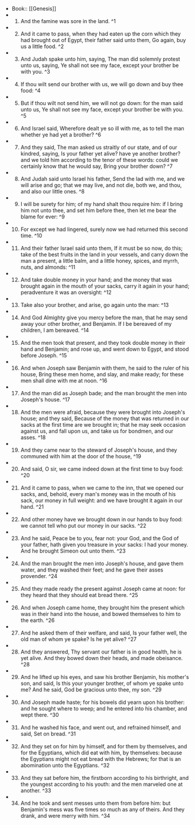 - Book:: [[Genesis]]
- 1. And the famine was sore in the land. ^1
- 2. And it came to pass, when they had eaten up the corn which they had brought out of Egypt, their father said unto them, Go again, buy us a little food. ^2
- 3. And Judah spake unto him, saying, The man did solemnly protest unto us, saying, Ye shall not see my face, except your brother be with you. ^3
- 4. If thou wilt send our brother with us, we will go down and buy thee food: ^4
- 5. But if thou wilt not send him, we will not go down: for the man said unto us, Ye shall not see my face, except your brother be with you. ^5
- 6. And Israel said, Wherefore dealt ye so ill with me, as to tell the man whether ye had yet a brother? ^6
- 7. And they said, The man asked us straitly of our state, and of our kindred, saying, Is your father yet alive? have ye another brother? and we told him according to the tenor of these words: could we certainly know that he would say, Bring your brother down? ^7
- 8. And Judah said unto Israel his father, Send the lad with me, and we will arise and go; that we may live, and not die, both we, and thou, and also our little ones. ^8
- 9. I will be surety for him; of my hand shalt thou require him: if I bring him not unto thee, and set him before thee, then let me bear the blame for ever: ^9
- 10. For except we had lingered, surely now we had returned this second time. ^10
- 11. And their father Israel said unto them, If it must be so now, do this; take of the best fruits in the land in your vessels, and carry down the man a present, a little balm, and a little honey, spices, and myrrh, nuts, and almonds: ^11
- 12. And take double money in your hand; and the money that was brought again in the mouth of your sacks, carry it again in your hand; peradventure it was an oversight: ^12
- 13. Take also your brother, and arise, go again unto the man: ^13
- 14. And God Almighty give you mercy before the man, that he may send away your other brother, and Benjamin. If I be bereaved of my children, I am bereaved. ^14
- 15. And the men took that present, and they took double money in their hand and Benjamin; and rose up, and went down to Egypt, and stood before Joseph. ^15
- 16. And when Joseph saw Benjamin with them, he said to the ruler of his house, Bring these men home, and slay, and make ready; for these men shall dine with me at noon. ^16
- 17. And the man did as Joseph bade; and the man brought the men into Joseph's house. ^17
- 18. And the men were afraid, because they were brought into Joseph's house; and they said, Because of the money that was returned in our sacks at the first time are we brought in; that he may seek occasion against us, and fall upon us, and take us for bondmen, and our asses. ^18
- 19. And they came near to the steward of Joseph's house, and they communed with him at the door of the house, ^19
- 20. And said, O sir, we came indeed down at the first time to buy food: ^20
- 21. And it came to pass, when we came to the inn, that we opened our sacks, and, behold, every man's money was in the mouth of his sack, our money in full weight: and we have brought it again in our hand. ^21
- 22. And other money have we brought down in our hands to buy food: we cannot tell who put our money in our sacks. ^22
- 23. And he said, Peace be to you, fear not: your God, and the God of your father, hath given you treasure in your sacks: I had your money. And he brought Simeon out unto them. ^23
- 24. And the man brought the men into Joseph's house, and gave them water, and they washed their feet; and he gave their asses provender. ^24
- 25. And they made ready the present against Joseph came at noon: for they heard that they should eat bread there. ^25
- 26. And when Joseph came home, they brought him the present which was in their hand into the house, and bowed themselves to him to the earth. ^26
- 27. And he asked them of their welfare, and said, Is your father well, the old man of whom ye spake? Is he yet alive? ^27
- 28. And they answered, Thy servant our father is in good health, he is yet alive. And they bowed down their heads, and made obeisance. ^28
- 29. And he lifted up his eyes, and saw his brother Benjamin, his mother's son, and said, Is this your younger brother, of whom ye spake unto me? And he said, God be gracious unto thee, my son. ^29
- 30. And Joseph made haste; for his bowels did yearn upon his brother: and he sought where to weep; and he entered into his chamber, and wept there. ^30
- 31. And he washed his face, and went out, and refrained himself, and said, Set on bread. ^31
- 32. And they set on for him by himself, and for them by themselves, and for the Egyptians, which did eat with him, by themselves: because the Egyptians might not eat bread with the Hebrews; for that is an abomination unto the Egyptians. ^32
- 33. And they sat before him, the firstborn according to his birthright, and the youngest according to his youth: and the men marveled one at another. ^33
- 34. And he took and sent messes unto them from before him: but Benjamin's mess was five times so much as any of theirs. And they drank, and were merry with him. ^34
